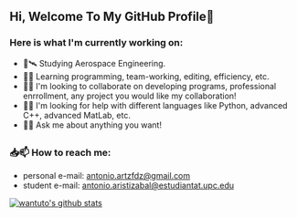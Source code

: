 ## Hi, Welcome To My GitHub Profile👋
### Here is what I'm currently working on:


<!-- **wantuto/wantuto** is a ✨ _special_ ✨ repository because its `README.md` (this file) appears on your GitHub profile. 

Here are some ideas to get you started: -->

- 🚀🛰 Studying Aerospace Engineering.
- 🌱📖 Learning programming, team-working, editing, efficiency, etc.
- 🤝👯 I'm looking to collaborate on developing programs, professional enrrollment, any project you would like my collaboration!
- 🤜🤛 I'm looking for help with different languages like Python, advanced C++, advanced MatLab, etc.
- 💬📝 Ask me about anything you want!


##
### 📥📫 How to reach me:
- personal e-mail: antonio.artzfdz@gmail.com
- student  e-mail: antonio.aristizabal@estudiantat.upc.edu  

</div>
<a href="https://github.com/wantuto">
 <img align="center" src="https://github-readme-stats.vercel.app/api?username=wantuto&show_icons=true&theme=light&line_height=27" alt="wantuto's github stats"/>
</a>

